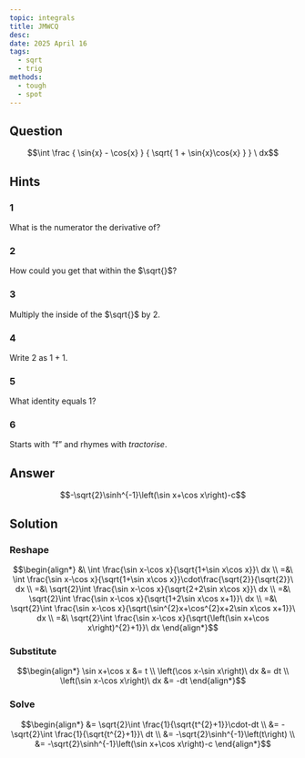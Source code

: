 ```yaml
---
topic: integrals
title: JMWCQ
desc: 
date: 2025 April 16
tags:
  - sqrt
  - trig
methods:
  - tough
  - spot
---
```



## Question
```math
\int
  \frac
    { \sin{x} - \cos{x} }
    { \sqrt{
      1 + \sin{x}\cos{x}
    } }
\ dx
```


## Hints

### 1
What is the numerator the derivative of?

### 2
How could you get that within the $\sqrt{}$?

### 3
Multiply the inside of the $\sqrt{}$ by $2$.

### 4
Write $2$ as $1 + 1$.

### 5
What identity equals $1$?

### 6
Starts with “f” and rhymes with <em>tractorise</em>.


## Answer
```math
-\sqrt{2}\sinh^{-1}\left(\sin x+\cos x\right)-c
```


## Solution

### Reshape
```math
\begin{align*}
  &\ \int \frac{\sin x-\cos x}{\sqrt{1+\sin x\cos x}}\ dx
  \\ =&\ \int \frac{\sin x-\cos x}{\sqrt{1+\sin x\cos x}}\cdot\frac{\sqrt{2}}{\sqrt{2}}\ dx
  \\ =&\ \sqrt{2}\int \frac{\sin x-\cos x}{\sqrt{2+2\sin x\cos x}}\ dx
  \\ =&\ \sqrt{2}\int \frac{\sin x-\cos x}{\sqrt{1+2\sin x\cos x+1}}\ dx
  \\ =&\ \sqrt{2}\int \frac{\sin x-\cos x}{\sqrt{\sin^{2}x+\cos^{2}x+2\sin x\cos x+1}}\ dx
  \\ =&\ \sqrt{2}\int \frac{\sin x-\cos x}{\sqrt{\left(\sin x+\cos x\right)^{2}+1}}\ dx
\end{align*}
```

### Substitute
```math
\begin{align*}
  \sin x+\cos x &= t
  \\ \left(\cos x-\sin x\right)\ dx &= dt
  \\ \left(\sin x-\cos x\right)\ dx &= -dt
\end{align*}
```

### Solve
```math
\begin{align*}
  &= \sqrt{2}\int \frac{1}{\sqrt{t^{2}+1}}\cdot-dt
  \\ &= -\sqrt{2}\int \frac{1}{\sqrt{t^{2}+1}}\ dt
  \\ &= -\sqrt{2}\sinh^{-1}\left(t\right)
  \\ &= -\sqrt{2}\sinh^{-1}\left(\sin x+\cos x\right)-c
\end{align*}
```
